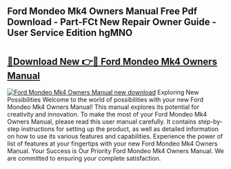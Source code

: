 ## Ford Mondeo Mk4 Owners Manual Free Pdf Download - Part-FCt New Repair Owner Guide - User Service Edition hgMNO

# <h2><a href="http://cf22580.oget.top/?id=Ford+Mondeo+Mk4+Owners+Manual">🔗Download New 👉🔴 Ford Mondeo Mk4 Owners Manual</a></h2>

[![Ford Mondeo Mk4 Owners Manual new download](https://i.imgur.com/5g1atiW.png)](http://cf22580.oget.top/?id=Ford+Mondeo+Mk4+Owners+Manual)
Exploring New Possibilities Welcome to the world of possibilities with your new Ford Mondeo Mk4 Owners Manual! This manual explores its potential for creativity and innovation. To make the most of your Ford Mondeo Mk4 Owners Manual, please read this user manual carefully. It contains step-by-step instructions for setting up the product, as well as detailed information on how to use its various features and capabilities. Experience the power of list of features at your fingertips with your new Ford Mondeo Mk4 Owners Manual. Your Success is Our Priority Ford Mondeo Mk4 Owners Manual. We are committed to ensuring your complete satisfaction.
